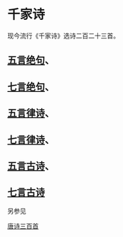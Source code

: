 # 千家诗

现今流行《千家诗》选诗二百二十三首。 



## [五言绝句](https://zh.wikipedia.org/wiki/五言絕句)、

## [七言绝句](https://zh.wikipedia.org/wiki/七言绝句)、

## [五言律诗](https://zh.wikipedia.org/wiki/五言律诗)、

## [七言律诗](https://zh.wikipedia.org/wiki/七言律诗)、

## [五言古诗](https://zh.wikipedia.org/wiki/五言古诗)、

## [七言古诗](https://zh.wikipedia.org/wiki/七言古诗)



另参见

[唐诗三百首](https://zh.wikipedia.org/wiki/唐詩三百首)

